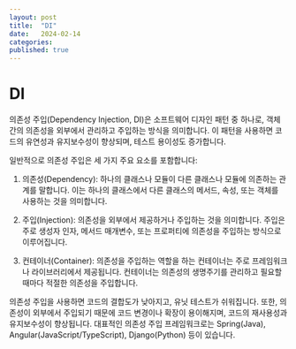 ```yaml
---
layout: post
title:  "DI"
date:   2024-02-14
categories:
published: true
---
```


# DI

의존성 주입(Dependency Injection, DI)은 소프트웨어 디자인 패턴 중 하나로, 객체 간의 의존성을 외부에서 관리하고 주입하는 방식을 의미합니다. 이 패턴을 사용하면 코드의 유연성과 유지보수성이 향상되며, 테스트 용이성도 증가합니다.

일반적으로 의존성 주입은 세 가지 주요 요소를 포함합니다:

1. 의존성(Dependency): 하나의 클래스나 모듈이 다른 클래스나 모듈에 의존하는 관계를 말합니다. 이는 하나의 클래스에서 다른 클래스의 메서드, 속성, 또는 객체를 사용하는 것을 의미합니다.

2. 주입(Injection): 의존성을 외부에서 제공하거나 주입하는 것을 의미합니다. 주입은 주로 생성자 인자, 메서드 매개변수, 또는 프로퍼티에 의존성을 주입하는 방식으로 이루어집니다.

3. 컨테이너(Container): 의존성을 주입하는 역할을 하는 컨테이너는 주로 프레임워크나 라이브러리에서 제공됩니다. 컨테이너는 의존성의 생명주기를 관리하고 필요할 때마다 적절한 의존성을 주입합니다.

의존성 주입을 사용하면 코드의 결합도가 낮아지고, 유닛 테스트가 쉬워집니다. 또한, 의존성이 외부에서 주입되기 때문에 코드 변경이나 확장이 용이해지며, 코드의 재사용성과 유지보수성이 향상됩니다. 대표적인 의존성 주입 프레임워크로는 Spring(Java), Angular(JavaScript/TypeScript), Django(Python) 등이 있습니다.
